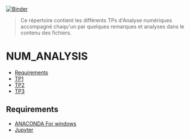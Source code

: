 [![Binder](https://mybinder.org/badge_logo.svg)](https://mybinder.org/v2/gh/nadabenkassem/Num_Analysis/main)



> Ce répertoire contient les différents TPs d'Analyse numériques  accompagné chaqu'un par quelques remarques et analyses dans le contenu des fichiers.

# NUM_ANALYSIS
<!-- START doctoc generated TOC please keep comment here to allow auto update -->
<!-- DON'T EDIT THIS SECTION, INSTEAD RE-RUN doctoc TO UPDATE -->


- [Requirements](#requirements)
- [TP1][TP1]
- [TP2][TP2]
- [TP3][TP3]


<!-- END doctoc generated TOC please keep comment here to allow auto update -->


## Requirements

* [ANACONDA For windows][ANACONDA] 
* [Jupyter][Jup]



[ANACONDA]: https://www.anaconda.com/products/individual
[Jup]: https://jupyter.org/
[TP1]: https://github.com/nadabenkassem/Num_Analysis/blob/main/TP1/TP1_Nada.ipynb
[TP2]: https://github.com/nadabenkassem/Num_Analysis/blob/main/TP2/TP2_Nada.ipynb
[TP3]: https://github.com/nadabenkassem/Num_Analysis/blob/main/TP3/TP3.ipynb








